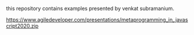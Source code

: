 this repository contains examples presented by venkat subramanium.  

https://www.agiledeveloper.com/presentations/metaprogramming_in_javascript2020.zip  
